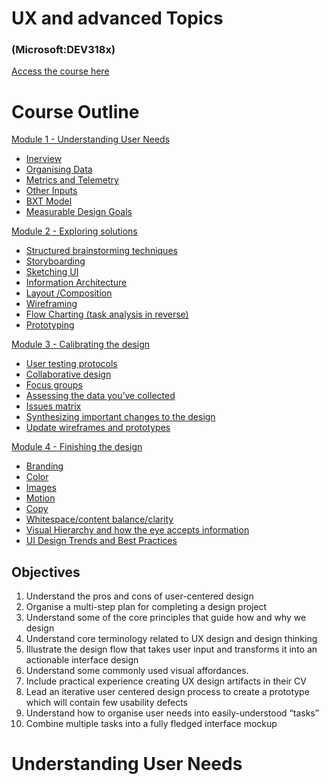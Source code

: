 # UX and advanced Topics
### (Microsoft:DEV318x)
[Access the course here](https://courses.edx.org/courses/course-v1:Microsoft+DEV318x+1T2018/course/)

# Course Outline
[Module 1 - Understanding User Needs](#chapter-1)
* [Inerview](#chapter-1.1)
* [Organising Data](#chapter-1.2)
* [Metrics and Telemetry](#chapter-1.3)
* [Other Inputs](#chapter-1.4)
* [BXT Model](#chapter-1.5)
* [Measurable Design Goals](#chapter-1.6)

[Module 2 - Exploring solutions](#chapter-2)
* [Structured brainstorming techniques](#chapter-2.1)
* [Storyboarding](#chapter-2.2)
* [Sketching UI](#chapter-2.3)
* [Information Architecture](#chapter-2.4)
* [Layout /Composition](#chapter-2.5)
* [Wireframing](#chapter-2.6)
* [Flow Charting (task analysis in reverse)](#chapter-2.7)
* [Prototyping](#chapter-2.8)


[Module 3 - Calibrating the design](#chapter-3)
* [User testing protocols](#chapter-3.1)
* [Collaborative design](#chapter-3.2)
* [Focus groups](#chapter-3.3)
* [Assessing the data you’ve collected](#chapter-3.4)
* [Issues matrix](#chapter-3.5)
* [Synthesizing important changes to the design](#chapter-3.6)
* [Update wireframes and prototypes](#chapter-3.7)

[Module 4 - Finishing the design](#chapter-4)
* [Branding](#chapter-4.1)
* [Color](#chapter-4.2)
* [Images](#chapter-4.3)
* [Motion](#chapter-4.4)
* [Copy](#chapter-4.5)
* [Whitespace/content balance/clarity](#chapter-4.6)
* [Visual Hierarchy and how the eye accepts information](#chapter-4.7)
* [UI Design Trends and Best Practices](#chapter-4.8)

## Objectives
1. Understand the pros and cons of user-centered design
2. Organise a multi-step plan for completing a design project
3. Understand some of the core principles that guide how and why we design
4. Understand core terminology related to UX design and design thinking
5. Illustrate the design flow that takes user input and transforms it into an actionable interface design
6. Understand some commonly used visual affordances.
7. Include practical experience creating UX design artifacts in their CV
8. Lead an iterative user centered design process to create a prototype which will contain few usability defects
9. Understand how to organise user needs into easily-understood “tasks”
10. Combine multiple tasks into a fully fledged interface mockup

# Understanding User Needs <a name = "chapter-1"></a>


